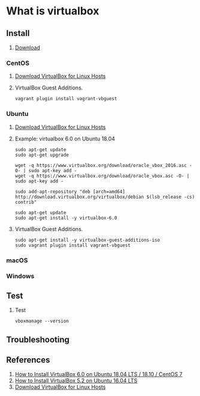 # What is virtualbox

## Install

1. [Download]

### CentOS

1. [Download VirtualBox for Linux Hosts]
1. VirtualBox Guest Additions.

    ```console
    vagrant plugin install vagrant-vbguest
    ```

### Ubuntu

1. [Download VirtualBox for Linux Hosts]
1. Example:  virtualbox 6.0 on Ubuntu 18.04

    ```console
    sudo apt-get update
    sudo apt-get upgrade

    wget -q https://www.virtualbox.org/download/oracle_vbox_2016.asc -O- | sudo apt-key add -
    wget -q https://www.virtualbox.org/download/oracle_vbox.asc -O- | sudo apt-key add -

    sudo add-apt-repository "deb [arch=amd64] http://download.virtualbox.org/virtualbox/debian $(lsb_release -cs) contrib"

    sudo apt-get update
    sudo apt-get install -y virtualbox-6.0
    ```

1. VirtualBox Guest Additions.

    ```console
    sudo apt-get install -y virtualbox-guest-additions-iso
    sudo vagrant plugin install vagrant-vbguest
    ```

### macOS

### Windows

## Test

1. Test

    ```console
    vboxmanage --version
    ```

## Troubleshooting

## References

1. [How to Install VirtualBox 6.0 on Ubuntu 18.04 LTS / 18.10 / CentOS 7]
1. [How to Install VirtualBox 5.2 on Ubuntu 16.04 LTS]
1. [Download VirtualBox for Linux Hosts]

[Download]: https://www.virtualbox.org/
[Download VirtualBox for Linux Hosts]: https://www.virtualbox.org/wiki/Linux_Downloads
[How to Install VirtualBox 5.2 on Ubuntu 16.04 LTS]:https://tecadmin.net/install-oracle-virtualbox-on-ubuntu/
[How to Install VirtualBox 6.0 on Ubuntu 18.04 LTS / 18.10 / CentOS 7]: https://www.linuxtechi.com/install-virtualbox6-ubuntu-18-04-centos-7/
